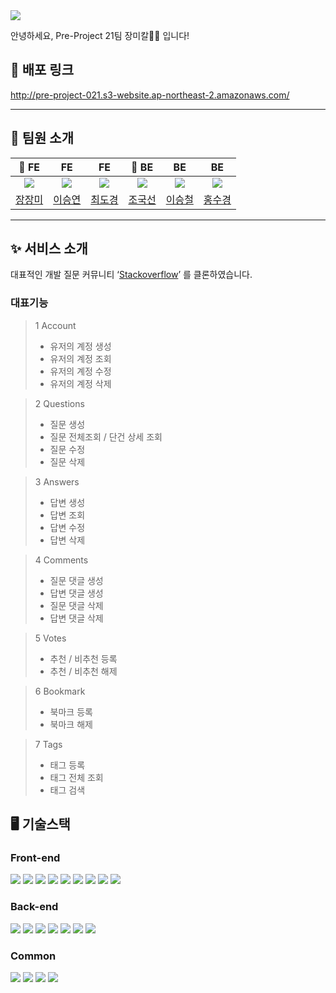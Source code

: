 <img src="https://capsule-render.vercel.app/api?type=waving&color=gradient&height=200&section=header&text=Stack%20Overflow%20Clone&fontSize=70" />

안녕하세요, Pre-Project 21팀 장미칼🌹🔪 입니다!

## 📎 배포 링크 

http://pre-project-021.s3-website.ap-northeast-2.amazonaws.com/

---

## 👬 팀원 소개

|                               👑 FE                               |                                FE                                 |                                FE                                 |                               👑 BE                               |                                BE                                |                                BE                                |
| :---------------------------------------------------------------: | :---------------------------------------------------------------: | :---------------------------------------------------------------: | :---------------------------------------------------------------: | :--------------------------------------------------------------: | :--------------------------------------------------------------: |
| <img src="https://avatars.githubusercontent.com/u/115916008?v=4"> | <img src="https://avatars.githubusercontent.com/u/115705457?v=4"> | <img src="https://avatars.githubusercontent.com/u/108796919?v=4"> | <img src="https://avatars.githubusercontent.com/u/116003804?v=4"> | <img src="https://avatars.githubusercontent.com/u/68181728?v=4"> | <img src="https://avatars.githubusercontent.com/u/55546817?v=4"> |
|             [장장미](https://github.com/RoseJang2000)             |             [이승연](https://github.com/sleepy-joyy)              |              [최도경](https://github.com/Diiiiiikey)              |              [조국선](https://github.com/JoeGukseon)              |          [이승철](https://github.com/seungchul-lee118)           |             [홍수경](https://github.com/sugyeonghh)              |

---

## ✨ 서비스 소개

대표적인 개발 질문 커뮤니티 ‘[Stackoverflow](https://stackoverflow.com/)’ 를 클론하였습니다.

### 대표기능

> 1 Account
>
> - 유저의 계정 생성
> - 유저의 계정 조회
> - 유저의 계정 수정
> - 유저의 계정 삭제

> 2 Questions
>
> - 질문 생성
> - 질문 전체조회 / 단건 상세 조회
> - 질문 수정
> - 질문 삭제

> 3 Answers
>
> - 답변 생성
> - 답변 조회
> - 답변 수정
> - 답변 삭제

> 4 Comments
>
> - 질문 댓글 생성
> - 답변 댓글 생성
> - 질문 댓글 삭제
> - 답변 댓글 삭제

> 5 Votes
>
> - 추천 / 비추천 등록
> - 추천 / 비추천 해제

> 6 Bookmark
>
> - 북마크 등록
> - 북마크 해제

> 7 Tags
>
> - 태그 등록
> - 태그 전체 조회
> - 태그 검색

## 🖥️ 기술스택

### Front-end

<img src="https://img.shields.io/badge/javascript-F7DF1E?style=for-the-badge&logo=javascript&logoColor=black"> <img src="https://img.shields.io/badge/react-61DAFB?style=for-the-badge&logo=react&logoColor=black"> <img src="https://img.shields.io/badge/Redux-593D88?style=for-the-badge&logo=redux&logoColor=white">
<img src="https://img.shields.io/badge/styled--components-DB7093?style=for-the-badge&logo=styled-components&logoColor=white"> <img src="https://img.shields.io/badge/React_Router-CA4245?style=for-the-badge&logo=react-router&logoColor=white"> <img src = "https://img.shields.io/badge/Axios-181717?style=for-the-badge&logo=Axios&logoColor=white"> <img src="https://img.shields.io/badge/eslint-3A33D1?style=for-the-badge&logo=eslint&logoColor=white"> <img src="https://img.shields.io/badge/prettier-1A2C34?style=for-the-badge&logo=prettier&logoColor=F7BA3E"> <img src="https://img.shields.io/badge/Amazon_AWS-FF9900?style=for-the-badge&logo=amazonaws&logoColor=white"> 

### Back-end

<img src="https://img.shields.io/badge/JAVA-007396?style=for-the-badge&logo=java&logoColor=white"> <img src="https://img.shields.io/badge/Spring-6DB33F?style=for-the-badge&logo=Spring&logoColor=white"> <img src="https://img.shields.io/badge/Spring_Security-6DB33F?style=for-the-badge&logo=Spring-Security&logoColor=white"> <img src="https://img.shields.io/badge/mysql-4479A1?style=for-the-badge&logo=mysql&logoColor=white"> <img src="https://img.shields.io/badge/JWT-000000?style=for-the-badge&logo=JSON web tokens&logoColor=white"> <img src="https://img.shields.io/badge/gradle-02303A?style=for-the-badge&logo=gradle&logoColor=white"> <img src="https://img.shields.io/badge/Amazon_AWS-FF9900?style=for-the-badge&logo=amazonaws&logoColor=white">

### Common

<img src="https://img.shields.io/badge/GitHub-100000?style=for-the-badge&logo=github&logoColor=white"> <img src="https://img.shields.io/badge/GIT-E44C30?style=for-the-badge&logo=git&logoColor=white"> <img src="https://img.shields.io/badge/Discord-5865F2?style=for-the-badge&logo=discord&logoColor=white"> <img src="https://img.shields.io/badge/Notion-000000?style=for-the-badge&logo=notion&logoColor=white">
